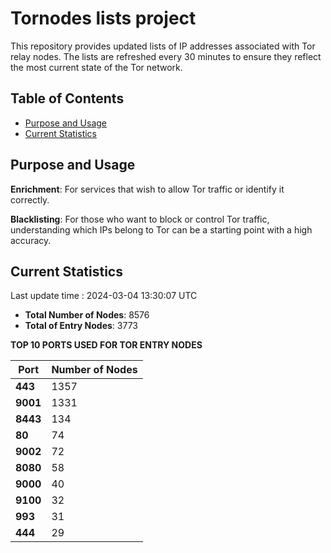 # Tornodes lists project

This repository provides updated lists of IP addresses associated with Tor relay nodes. The lists are refreshed every 30 minutes to ensure they reflect the most current state of the Tor network.

## Table of Contents

- [Purpose and Usage](#purpose-and-usage)
- [Current Statistics](#current-statistics)


## Purpose and Usage

**Enrichment**: For services that wish to allow Tor traffic or identify it correctly.

**Blacklisting**: For those who want to block or control Tor traffic, understanding which IPs belong to Tor can be a starting point with a high accuracy.

## Current Statistics

Last update time : 2024-03-04 13:30:07 UTC

- **Total Number of Nodes**: 8576
- **Total of Entry Nodes**: 3773

**TOP 10 PORTS USED FOR TOR ENTRY NODES**

| **Port** | **Number of Nodes** |
|------|-----------------|
| **443**   | 1357  |
| **9001**   | 1331  |
| **8443**   | 134  |
| **80**   | 74  |
| **9002**   | 72  |
| **8080**   | 58  |
| **9000**   | 40  |
| **9100**   | 32  |
| **993**   | 31  |
| **444**   | 29  |

